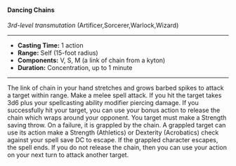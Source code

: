 #### Dancing Chains
*3rd-level transmutation* (Artificer,Sorcerer,Warlock,Wizard)
___
- **Casting Time:** 1 action
- **Range:** Self (15-foot radius)
- **Components:** V, S, M (a link of chain from a kyton)
- **Duration:** Concentration, up to 1 minute
---
The link of chain in your hand stretches and grows
barbed spikes to attack a target within range. Make
a melee spell attack. If you hit the target takes 3d6
plus your spellcasting ability modifier piercing
damage.
If you successfully hit your target, you can use
your bonus action to release the chain which wraps
around your opponent. You target must make a
Strength saving throw. On a failure, it is grappled by
the chain. A grappled target can use its action make
a Strength (Athletics) or Dexterity (Acrobatics)
check against your spell save DC to escape. If the
grappled character escapes, the spell ends.
If you do not release the chain, then you can use
your action on your next turn to attack another
target.
